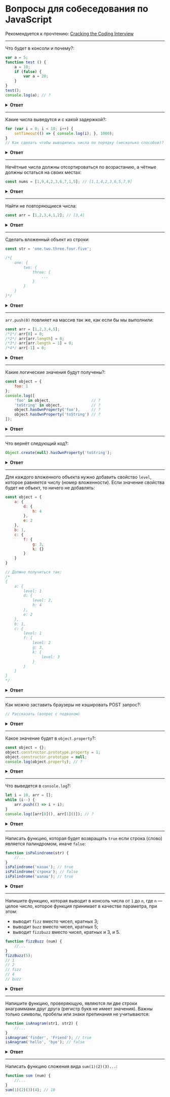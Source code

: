 # Вопросы для собеседования по JavaScript

Рекомендуется к прочтению: [Cracking the Coding Interview](https://www.ozon.ru/context/detail/id/148410382/)

<hr />

Что будет в консоли и почему?:

```javascript
var a = 5;
function test () {
    a = 10;
    if (false) {
        var a = 20;
    }
}
test();
console.log(a); // ?
```

<details>
<summary><b>Ответ</b></summary>
Будет выведено число 5. Эквивалентная запись:

```javascript
var a = 5;
function test () {
    var a; // Объявление переменной через var поднимается
    a = 10;
    if (false) {
        a = 20;
    }
}
test();
console.log(a); // ?
```
</details>

<hr />

Какие числа выведутся и с какой задержкой?:

```javascript
for (var i = 0; i < 10; i++) {
    setTimeout(() => { console.log(i); }, 1000);
}
// Как сделать чтобы выводились числа по порядку (несколько способов)?
```

<details>
<summary><b>Ответ</b></summary>
Число 10 будет выведено 10 раз. Чтобы вывести числа от 0 до 9 можно использовать следующие записи:
    
```javascript
for (let i = 0; i < 10; i++) {
    setTimeout(() => { console.log(i); }, 1000);
}
```

```javascript
for (var i = 0; i < 10; i++) {
    const j = i;
    setTimeout(() => { console.log(j); }, 1000);
}
```
</details>

<hr />

Нечётные числа должны отсортироваться по возрастанию, а чётные должны остаться на своих местах:

```javascript
const nums = [1,9,4,2,3,6,7,1,5]; // [1,1,4,2,3,6,5,7,9]
```

<details>
<summary><b>Ответ</b></summary>

```javascript
function sortOdd(nums) {
    const oddNums = nums
        .filter((el) => el % 2 === 1)
        .sort((a, b) => a - b);
    let topI = 0;
    return nums.map((el) => {
        if (el % 2 === 1) {
            return oddNums[topI++];
        }
        return el;
    });
}
```
</details>

<hr />

Найти не повторяющиеся числа:

```javascript
const arr = [1,2,3,4,1,2]; // [3,4]
```

<details>
<summary><b>Ответ</b></summary>

```javascript
function unique(nums) {
    const seen = new Set();
    const res = new Set();
    for (const num of nums) {
        if (seen.has(num)) {
            if (res.has(num)) {
                res.delete(num);
            }
        } else {
            seen.add(num);
            res.add(num);
        }
    }
    return Array.from(res);
}
```
</details>

<hr />

Сделать вложенный объект из строки:

```javascript
const str = 'one.two.three.four.five';

/*{
    one: {
        two: {
            three: {
                ...
            }
        }
    }
}*/
```

<details>
<summary><b>Ответ</b></summary>

```javascript
function makeObjByPath(path) {
    const segments = path.split('.');
    const res = {};
    let curr = res;
    for (const segment of segments) {
        curr[segment] = {};
        curr = curr[segment];
    }
    return res;
}
```
</details>

<hr />

`arr.push(0)` повлияет на массив так же, как если бы мы выполнили:

```javascript
const arr = [1,2,3,4,5];
/*1*/ arr[0] = 0;
/*2*/ arr[arr.length] = 0;
/*3*/ arr[arr.length – 1] = 0;
/*4*/ arr[-1] = 0;
```

<details>
<summary><b>Ответ</b></summary>

```javascript
/*2*/ arr[arr.length] = 0;
```
</details>

<hr />

Какие логические значения будут получены?:

```javascript
const object = {
    foo: 1
};
console.log([
    'foo' in object,                  // ?
    'toString' in object,             // ?
    object.hasOwnProperty('foo'),     // ?
    object.hasOwnProperty('toString') // ?
]);
```

<details>
<summary><b>Ответ</b></summary>

```javascript
[ true, true, true, false ]
```
</details>

<hr />

Что вернёт следующий код?:

```javascript
Object.create(null).hasOwnProperty('toString');
```

<details>
<summary><b>Ответ</b></summary>

Будет выброшена ошибка, так как метод hasOwnProperty отсутствует у объекта, созданного через Object.create(null).

```javascript
TypeError: Object.create(...).hasOwnProperty is not a function
```

Чтобы избежать ошибки можно использовать `in` или `Object.prototype.hasOwnProperty`:

```javascript
'toString' in Object.create(null); // false
```

```javascript
Object.prototype.hasOwnProperty.call(Object.create(null), 'toString'); // false
```

</details>

<hr />

Для каждого вложенного объекта нужно добавить свойство `level`, которое равняется числу (номер вложенности).
Если значение свойства будет не объект, то ничего не добавлять:

```javascript
const object = {
    a: {
        d: {
            h: 4
        },
        e: 2
    },
    b: 1,
    c: {
        f: {
            g: 3,
            k: {}
        }
    }
}

// Должно получиться так:
/*
{
    a: {
        level: 1
        d: {
            level: 2,
            h: 4
        },
        e: 2
    },
    b: 1,
    c: {
        level: 1
        f: {
            level: 2
            g: 3,
            k: {
                level: 3
            }
        }
    }
}
*/
```

<details>
<summary><b>Ответ</b></summary>

```javascript
function addLevelsDFS(obj, level = 1) {
    for (const key of Object.keys(obj)) {
        if (obj[key] instanceof Object && !Array.isArray(obj[key])) {
            obj[key].level = level;
            addLevelsDFS(obj[key], level + 1);
        }
    }
    return obj;
};
```

```javascript
function addLevelsBFS(obj) {
    let q = Object.values(obj);
    let levelI = 1;
    while (q.length) {
        const level = [...q];
        q = [];
        for (let i = 0; i < level.length; i++) {
            if (level[i] instanceof Object && !Array.isArray(level[i])) {
                level[i].level = levelI;
                for (const val of Object.values(level[i])) {
                    q.push(val);
                }
            }
        }
        levelI += 1;
    }
    return obj;
};
```
</details>

<hr />

Как можно заставить браузеры не кэшировать POST запрос?:

```javascript
// Рассказать (вопрос с подвохом)
```

<details>
<summary><b>Ответ</b></summary>

Браузеры не кэшируют POST запрос поскольку он (согласно конвенции) является мутирующим.
</details>

<hr />

Какое значение будет в `object.property`?:

```javascript
const object = {};
object.constructor.prototype.property = 1;
object.constructor.prototype = null;
console.log(object.property); // ?
```

<details>
<summary><b>Ответ</b></summary>

Будет выведено число 1.

```javascript
const object = {};
object.constructor.prototype.property = 1; // все объекты наследующие от Object.prototype получают доступ к property
object.constructor.prototype = null; // не работает, constructor.prototype нельзя переназначить так, чтобы он удалил существующую цепочку прототипов
console.log(object.property);
```
</details>

<hr />

Что выведется в `console.log`?:

```javascript
let i = 10, arr = [];
while (i--) {
    arr.push(() => i + i);  
}
console.log([arr[0](), arr[1]()]); // ?
```

<details>
<summary><b>Ответ</b></summary>

```javascript
[ -2, -2 ]
```

Для того, чтобы вывести `[ 18, 16 ]` можно отредактировать код следующим образом:

```javascript
let i = 10, arr = [];
while (i--) {
    const j = i;
    arr.push(() => j + j);
}
console.log([arr[0](), arr[1]()]);
```
</details>

<hr />

Написать функцию, которая будет возвращать `true` если строка (слово) является палиндромом, иначе `false`:

```javascript
function isPalindrome(str) {
    //...
}
isPalindrome('казак'); // true
isPalindrome('строка'); // false
isPalindrome('шалаш'); // true
```

<details>
<summary><b>Ответ</b></summary>

```javascript
function isPalindrome(str) {
    let l = 0;
    let r = str.length - 1;
    while (l < r) {
        if (str[l] !== str[r]) {
            return false;
        }
        l += 1;
        r -= 1;
    }
    return true;
}
```
</details>

<hr />

Напишите функцию, которая выводит в консоль числа от `1` до `n`, где `n` — целое число,
которое функция принимает в качестве параметра, при этом:
* выводит `fizz` вместо чисел, кратных 3;
* выводит `buzz` вместо чисел, кратных 5;
* выводит `fizzbuzz` вместо чисел, кратных и 3, и 5.

```javascript
function fizzBuzz (num) {
    //...
}
fizzBuzz(5);
// 1
// 2
// fizz
// 4
// buzz
```

<details>
<summary><b>Ответ</b></summary>

```javascript
function fizzBuzz(num) {
    for (let i = 0; i <= num; i++) {
        if (i % 3 === 0 && i % 5 === 0) {
            console.log('fizzbuzz');
        } else if (i % 3 === 0) {
            console.log('fizz');
        } else if (i % 5 === 0) {
            console.log('buzz');
        } else {
            console.log(i);
        }
    }
}
```
</details>

<hr />

Напишите функцию, проверяющую, являются ли две строки анаграммами друг друга (регистр букв не имеет значения).
Важны только символы, пробелы или знаки препинания не учитываются:

```javascript
function isAnagram(str1, str2) {
    //...
}
isAnagram('finder', 'Friend'); // true
isAnagram('hello', 'bye'); // false
```

<details>
<summary><b>Ответ</b></summary>

```javascript
function isAlphaNumeric(char) {
    return char.toLowerCase() !== char.toUpperCase() || !Number.isNaN(parseInt(char));
}

function isAnagram(str1, str2) {
    const frequencies = {};
    for (let i = 0; i < str1.length; i++) {
        const char = str1[i].toLowerCase();
        if (!isAlphaNumeric(char)) {
            continue;
        }
        if (!frequencies[char]) {
            frequencies[char] = 0;
        }
        frequencies[char] += 1;
    }
    let rest = str2.length;
    for (let i = 0; i < str2.length; i++) {
        const char = str2[i].toLowerCase();
        if (!isAlphaNumeric(char)) {
            rest -= 1;
            continue;
        }
        if (!frequencies[char]) {
            return false;
        }
        frequencies[char] -= 1;
        rest -= 1;
    }
    return rest === 0;
};
```
</details>

<hr />

Написать функцию сложения вида `sum(1)(2)(3)...`:

```javascript
function sum (num) {
    //...
}
sum(1)(2)(3)(4); // 10
```
